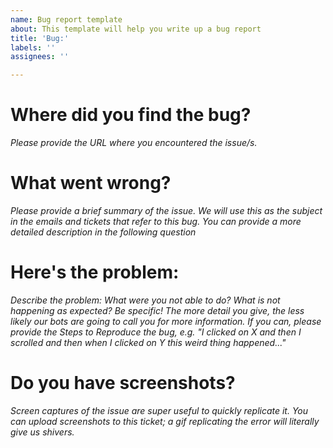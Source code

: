 ```yaml
---
name: Bug report template
about: This template will help you write up a bug report
title: 'Bug:'
labels: ''
assignees: ''

---
```

# Where did you find the bug?

*Please provide the URL where you encountered the issue/s.*

# What went wrong?

*Please provide a brief summary of the issue. We will use this as the subject in the emails and tickets that refer to this bug. You can provide a more detailed description in the following question*

# Here's the problem:

*Describe the problem: What were you not able to do? What is not happening as expected? Be specific! The more detail you give, the less likely our bots are going to call you for more information. If you can, please provide the Steps to Reproduce the bug, e.g. "I clicked on X and then I scrolled and then when I clicked on Y this weird thing happened..."*

# Do you have screenshots?

*Screen captures of the issue are super useful to quickly replicate it. You can upload screenshots to this ticket; a gif replicating the error will literally give us shivers.*
